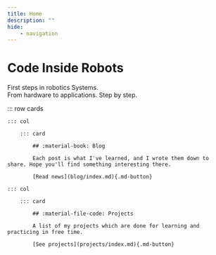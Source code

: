 ```yaml
---
title: Home
description: ""
hide:
    - navigation
---
```


<style>
    .md-typeset .cover {
        display: none;
    }
    .md-typeset .cover + hr {
        display: none;
    }
    .md-typeset h1,
    .md-typeset h2 {
        color: orangered;
    }
    .md-typeset .cards .card {
        border-radius: 1em;
        padding: 1em;
    }
    .md-typeset .cards .col:first-of-type {
        margin-left: -1em;
    }
    .md-typeset .cards .col:last-of-type {
        margin-right: -1em;
    }
    .md-typeset .cards .card h2 {
        margin-top: 0;
    }
</style>

# Code Inside Robots

First steps in robotics Systems.\
From hardware to applications. Step by step.


::: row cards

    ::: col

        ::: card

            ## :material-book: Blog

            Each post is what I've learned, and I wrote them down to share. Hope you'll find something interesting there.

            [Read news](blog/index.md){.md-button}

    ::: col

        ::: card

            ## :material-file-code: Projects

            A list of my projects which are done for learning and practicing in free time.

            [See projects](projects/index.md){.md-button}

